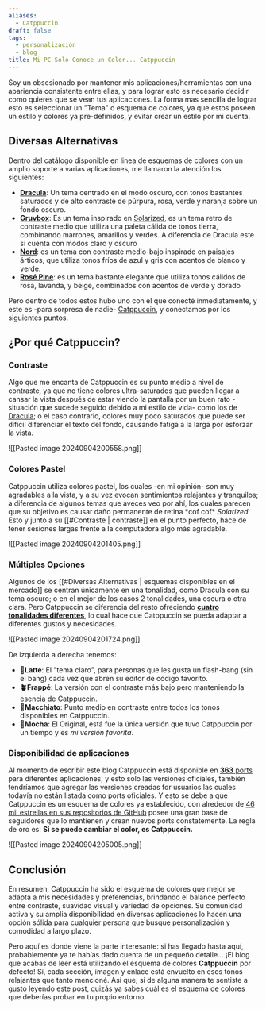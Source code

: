 ```yaml
---
aliases:
  - Catppuccin
draft: false
tags:
  - personalización
  - blog
title: Mi PC Solo Conoce un Color... Catppuccin
---
```


Soy un obsesionado por mantener mis aplicaciones/herramientas con una apariencia consistente entre ellas, y para lograr esto es necesario decidir como quieres que se vean tus aplicaciones. 
La forma mas sencilla de lograr  esto es seleccionar un "Tema" o esquema de colores, ya que estos poseen un estilo y colores ya pre-definidos,  y evitar crear un estilo por mi cuenta.

## Diversas Alternativas
Dentro del catálogo disponible en linea de esquemas de colores con un amplio soporte a varias aplicaciones, me llamaron la atención los siguientes: 

- [**Dracula**](https://draculatheme.com/): Un tema centrado en el modo oscuro, con tonos bastantes saturados y  de alto contraste de púrpura, rosa, verde y naranja sobre un fondo oscuro.
- [**Gruvbox**](https://github.com/morhetz/gruvbox): Es un tema inspirado en [Solarized](https://ethanschoonover.com/solarized/),  es un tema retro de contraste medio que utiliza una paleta cálida de tonos tierra, combinando marrones, amarillos y verdes. A diferencia de Dracula este si cuenta con modos claro y oscuro
- [**Nord**](https://www.nordtheme.com/):  es un tema con contraste medio-bajo inspirado en paisajes árticos, que utiliza tonos fríos de azul y gris con acentos de blanco y verde.
- [**Rosé Pine**](https://rosepinetheme.com/): es un tema bastante elegante que utiliza tonos cálidos de rosa, lavanda, y beige, combinados con acentos de verde y dorado

Pero dentro de todos estos hubo uno con el que conecté inmediatamente, y este es -para sorpresa de nadie- [Catppuccin](https://catppuccin.com/), y conectamos por los siguientes puntos.

## ¿Por qué Catppuccin?

### Contraste
Algo que me encanta de Catppuccin es su punto medio a nivel de contraste, ya que no tiene colores ultra-saturados que pueden llegar a cansar la vista después de estar viendo la pantalla por un buen rato -situación que sucede seguido debido a mi estilo de vida- como los de [Dracula](https://draculatheme.com/); o el caso contrario, colores muy poco saturados que puede ser difícil diferenciar el texto del fondo, causando fatiga  a la larga por esforzar la vista.

![[Pasted image 20240904200558.png]]

### Colores Pastel
Catppuccin utiliza colores pastel,  los cuales -en mi opinión- son muy agradables a la vista, y a su vez evocan sentimientos relajantes y tranquilos; a diferencia de algunos temas que aveces veo por ahí, los cuales parecen que su objetivo es causar daño permanente de retina \*cof cof\* *Solarized*.
Esto y junto a su [[#Contraste | contraste]] en el punto perfecto, hace de tener sesiones largas frente a la computadora algo más agradable.

![[Pasted image 20240904201405.png]]

### Múltiples Opciones
Algunos de los [[#Diversas Alternativas | esquemas disponibles en el mercado]] se centran únicamente en una tonalidad, como Dracula con su tema oscuro; o en el mejor de los casos 2 tonalidades, una oscura o otra clara.
Pero Catppuccin se diferencia del resto ofreciendo [**cuatro tonalidades diferentes**](https://catppuccin.com/palette), lo cual hace que Catppuccin se pueda adaptar a diferentes gustos y necesidades.

![[Pasted image 20240904201724.png]]

De izquierda a derecha tenemos:
- **🌻Latte**:  El "tema claro", para personas que les gusta un flash-bang (sin el bang) cada vez que abren su editor de código favorito.
- **🪴Frappé**: La versión con el contraste más bajo pero manteniendo la esencia de Catppuccin.
- **🌺Macchiato**: Punto medio en contraste entre todos los tonos disponibles en Catppuccin.
- **🌿Mocha**: El Original, está fue la única versión que tuvo Catppuccin por un tiempo y es *mi versión favorita*.

### Disponibilidad de aplicaciones
Al momento de escribir este blog Catppuccin está disponible en [**363** ports](https://catppuccin.com/ports) para diferentes aplicaciones, y esto solo las versiones oficiales, también tendríamos que agregar las versiones creadas for usuarios las cuales todavía no están listada como ports oficiales.
Y esto se debe a que Catppuccin es un esquema de colores ya establecido, con alrededor de [46 mil estrellas en sus repositorios de GitHub](https://github.com/catppuccin) posee una gran base de seguidores que lo mantienen y crean nuevos ports constatemente.
La regla de oro es: **Si se puede cambiar el color, es Catppuccin.**

![[Pasted image 20240904205005.png]]


## Conclusión

En resumen, Catppuccin ha sido el esquema de colores que mejor se adapta a mis necesidades y preferencias, brindando el balance perfecto entre contraste, suavidad visual y variedad de opciones. Su comunidad activa y su amplia disponibilidad en diversas aplicaciones lo hacen una opción sólida para cualquier persona que busque personalización y comodidad a largo plazo.

Pero aquí es donde viene la parte interesante: si has llegado hasta aquí, probablemente ya te habías dado cuenta de un pequeño detalle... ¡El blog que acabas de leer está utilizando el esquema de colores **Catppuccin** por defecto! Sí, cada sección, imagen y enlace está envuelto en esos tonos relajantes que tanto mencioné. Así que, si de alguna manera te sentiste a gusto leyendo este post, quizás ya sabes cuál es el esquema de colores que deberías probar en tu propio entorno. 